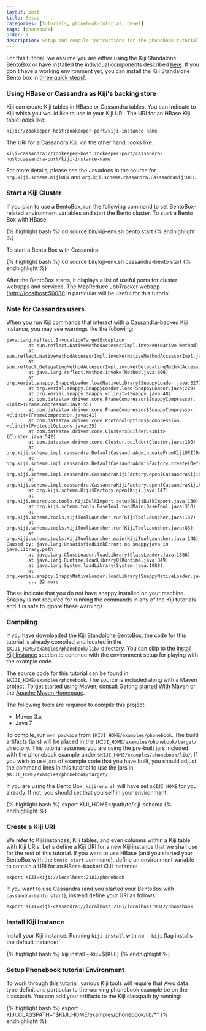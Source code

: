```yaml
---
layout: post
title: Setup
categories: [tutorials, phonebook-tutorial, devel]
tags: [phonebook]
order: 2
description: Setup and compile instructions for the phonebook tutorial.
---
```


For this tutorial, we assume you are either using the Kiji Standalone BentoBox or
have installed the individual components described [here](http://www.kiji.org/getstarted/).
If you don\'t have a working environment yet, you can install the Kiji
Standalone Bento box in [three quick steps!](http://www.kiji.org/#tryit).

### Using HBase or Cassandra as Kiji's backing store

Kiji can create Kiji tables in HBase or Cassandra tables.  You can indicate to Kiji which you would
like to use in your Kiji URI.  The URI for an HBase Kiji table looks like:

    kiji://zookeeper-host:zookeeper-port/kiji-instance-name

The URI for a Cassandra Kiji, on the other hand, looks like:

    kiji-cassandra://zookeeper-host:zookeeper-port/cassandra-host:cassandra-port/kiji-instance-name

For more details, please see the Javadocs in the source for `org.kiji.schema.KijiURI` and
`org.kji.schema.cassandra.CassandraKijiURI`.


### Start a Kiji Cluster

If you plan to use a BentoBox, run the following command to set BentoBox-related environment
variables and start the Bento cluster.  To start a Bento Box with HBase:

<div class="userinput">
{% highlight bash %}
cd <path/to/bento>
source bin/kiji-env.sh
bento start
{% endhighlight %}
</div>

To start a Bento Box with Cassandra:

<div class="userinput">
{% highlight bash %}
cd <path/to/bento>
source bin/kiji-env.sh
cassandra-bento start
{% endhighlight %}
</div>

After the BentoBox starts, it displays a list of useful ports for cluster webapps and services.  The
MapReduce JobTracker webapp ([http://localhost:50030](http://localhost:50030) in particular will be
useful for this tutorial.

### Note for Cassandra users

When you run Kiji commands that interact with a Cassandra-backed Kiji instance, you may see warnings
like the following:

```
java.lang.reflect.InvocationTargetException
        at sun.reflect.NativeMethodAccessorImpl.invoke0(Native Method)
        at sun.reflect.NativeMethodAccessorImpl.invoke(NativeMethodAccessorImpl.java:57)
        at sun.reflect.DelegatingMethodAccessorImpl.invoke(DelegatingMethodAccessorImpl.java:43)
        at java.lang.reflect.Method.invoke(Method.java:606)
        at org.xerial.snappy.SnappyLoader.loadNativeLibrary(SnappyLoader.java:327)
        at org.xerial.snappy.SnappyLoader.load(SnappyLoader.java:229)
        at org.xerial.snappy.Snappy.<clinit>(Snappy.java:48)
        at com.datastax.driver.core.FrameCompressor$SnappyCompressor.<init>(FrameCompressor.java:55)
        at com.datastax.driver.core.FrameCompressor$SnappyCompressor.<clinit>(FrameCompressor.java:41)
        at com.datastax.driver.core.ProtocolOptions$Compression.<clinit>(ProtocolOptions.java:35)
        at com.datastax.driver.core.Cluster$Builder.<init>(Cluster.java:542)
        at com.datastax.driver.core.Cluster.builder(Cluster.java:180)
        at org.kiji.schema.impl.cassandra.DefaultCassandraAdmin.makeFromKijiURI(DefaultCassandraAdmin.java:61)
        at org.kiji.schema.impl.cassandra.DefaultCassandraAdminFactory.create(DefaultCassandraAdminFactory.java:45)
        at org.kiji.schema.impl.cassandra.CassandraKijiFactory.open(CassandraKijiFactory.java:57)
        at org.kiji.schema.impl.cassandra.CassandraKijiFactory.open(CassandraKijiFactory.java:64)
        at org.kiji.schema.Kiji$Factory.open(Kiji.java:147)
        at org.kiji.mapreduce.tools.KijiBulkImport.setup(KijiBulkImport.java:130)
        at org.kiji.schema.tools.BaseTool.toolMain(BaseTool.java:310)
        at org.kiji.schema.tools.KijiToolLauncher.run(KijiToolLauncher.java:137)
        at org.kiji.schema.tools.KijiToolLauncher.run(KijiToolLauncher.java:83)
        at org.kiji.schema.tools.KijiToolLauncher.main(KijiToolLauncher.java:148)
Caused by: java.lang.UnsatisfiedLinkError: no snappyjava in java.library.path
        at java.lang.ClassLoader.loadLibrary(ClassLoader.java:1886)
        at java.lang.Runtime.loadLibrary0(Runtime.java:849)
        at java.lang.System.loadLibrary(System.java:1088)
        at org.xerial.snappy.SnappyNativeLoader.loadLibrary(SnappyNativeLoader.java:52)
        ... 22 more
```

These indicate that you do not have snappy installed on your machine.  Snappy
is not required for running the commands in any of the Kiji tutorials and it is
safe to ignore these warnings.


### Compiling

If you have downloaded the Kiji Standalone BentoBox, the code for this tutorial
is already compiled and located in the `$KIJI_HOME/examples/phonebook/lib/` directory.
You can skip to the [Install Kiji Instance](#ref.install_kiji_instance) section to
continue with the environment setup for playing with the example code.

The source code for this tutorial can be found in `$KIJI_HOME/examples/phonebook`.
The source is included along with a Maven project. To get started using Maven,
consult [Getting started With Maven]({{site.kiji_url}}/get-started-with-maven) or
the [Apache Maven Homepage](http://maven.apache.org/).

The following tools are required to compile this project:

* Maven 3.x
* Java 7

To compile, run `mvn package` from `$KIJI_HOME/examples/phonebook`. The build
artifacts (jars) will be placed in the `$KIJI_HOME/examples/phonebook/target/`
directory. This tutorial assumes you are using the pre-built jars included with
the phonebook example under `$KIJI_HOME/examples/phonebook/lib/`. If you wish to
use jars of example code that you have built, you should adjust the command
lines in this tutorial to use the jars in `$KIJI_HOME/examples/phonebook/target/`.

If you are using the Bento Box, `kiji-env.sh` will have set `$KIJI_HOME` for you
already. If not, you should set that yourself in your environment:

<div class="userinput">
{% highlight bash %}
export KIJI_HOME=/path/to/kiji-schema
{% endhighlight %}
</div>


### Create a Kiji URI

We refer to Kiji instances, Kiji tables, and even columns within a Kiji table with Kiji URIs.  Let's
define a Kiji URI for a new Kiji instance that we shall use for the rest of this tutorial.  If you
want to use HBase (and you started your BentoBox with the `bento start` command), define an
environment variable to contain a URI for an HBase-backed KIJI instance:

    export KIJI=kiji://localhost:2181/phonebook

If you want to use Cassandra (and you started your BentoBox with `cassandra-bento start`), instead
define your URI as follows:

    export KIJI=kiji-cassandra://localhost:2181/localhost:9042/phonebook

### Install Kiji Instance
<a name="ref.install_kiji_instance" id="ref.install_kiji_instance"> </a>

Install your Kiji instance. Running `kiji install` with no `--kiji` flag installs the default instance:

<div class="userinput">
{% highlight bash %}
kiji install --kiji=${KIJI}
{% endhighlight %}
</div>

### Setup Phonebook tutorial Environment

To work through this tutorial, various Kiji tools will require that Avro data
type definitions particular to the working phonebook example be on the
classpath. You can add your artifacts to the Kiji classpath by running:

<div class="userinput">
{% highlight bash %}
export KIJI_CLASSPATH="$KIJI_HOME/examples/phonebook/lib/*"
{% endhighlight %}
</div>

